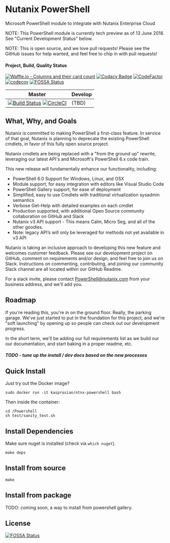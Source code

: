 # Nutanix PowerShell

Microsoft PowerShell module to integrate with Nutanix Enterprise Cloud

NOTE: This PowerShell module is currently tech preview as of 13 June 2018. See "Current Development Status" below.

NOTE: This is open source, and we love pull requests! Please see the GitHub issues for help wanted, and feel free to chip in with pull requests!

#### Project, Build, Quality Status

[![Waffle.io - Columns and their card count](https://badge.waffle.io/nutanix/PowerShell.svg?columns=all)](https://waffle.io/nutanix/PowerShell) [![Codacy Badge](https://api.codacy.com/project/badge/Grade/31363a609f9e422097824a083e983357)](https://www.codacy.com/app/JonKohler/PowerShell?utm_source=github.com&amp;utm_medium=referral&amp;utm_content=nutanix/PowerShell&amp;utm_campaign=Badge_Grade) [![CodeFactor](https://www.codefactor.io/repository/github/nutanix/powershell/badge)](https://www.codefactor.io/repository/github/nutanix/powershell) [![codecov](https://codecov.io/gh/nutanix/PowerShell/branch/master/graph/badge.svg)](https://codecov.io/gh/nutanix/PowerShell)
[![FOSSA Status](https://app.fossa.io/api/projects/git%2Bgithub.com%2Fnutanix%2FPowerShell.svg?type=shield)](https://app.fossa.io/projects/git%2Bgithub.com%2Fnutanix%2FPowerShell?ref=badge_shield)

| Master                                                                                                                                                          | Develop                                                                                                                                                           |
| --------------------------------------------------------------------------------------------------------------------------------------------------------------- | ----------------------------------------------------------------------------------------------------------------------------------------------------------------- |
| [![Build Status](https://travis-ci.com/nutanix/PowerShell.svg?branch=master)](https://travis-ci.com/nutanix/PowerShell) [![CircleCI](https://circleci.com/gh/nutanix/PowerShell.svg?style=svg)](https://circleci.com/gh/nutanix/PowerShell) | (TBD) |



What, Why, and Goals
--------------------
Nutanix is committed to making PowerShell a first-class feature. In service of that goal, Nutanix is planning to deprecate the existing PowerShell cmdlets, in favor of this fully open source project.

Nutanix cmdlets are being replaced with a "from the ground up" rewrite, leveraging our latest API's and Microsoft's PowerShell 6.x code train.

This new release will fundamentally enhance our functionality, including:
* PowerShell 6.0 Support for Windows, Linux, and OSX
* Module support, for easy integration with editors like Visual Studio Code
* PowerShell Gallery support, for ease of deployment
* Simplified, easy to use Cmdlets with traditional virtualization sysadmin semantics
* Verbose Get-Help with detailed examples on each cmdlet
* Production supported, with additional Open Source community collaboration on GitHub and Slack
* Nutanix v3 API support - This means Calm, Micro Seg, and all of the other goodies.
* Note: legacy API’s will only be leveraged for methods not yet available in v3 API

Nutanix is taking an inclusive approach to developing this new feature and welcomes customer feedback. Please see our development project on GitHub, comment on requirements and/or design, and feel free to join us on Slack. Instructions on commenting, contributing, and joining our community Slack channel are all located within our GitHub Readme.

For a slack invite, please contact PowerShell@nutanix.com from your business address, and we'll add you.

Roadmap
--------------------
If you're reading this, you're in on the ground floor. Really, the parking garage. We've just started to put in the foundation for this project, and we're "soft launching" by opening up so people can check out our development progress.

In the short term, we'll be adding our full requirements list as we build our our documentation, and start baking in a proper readme, etc.

##### TODO - tune up the install / dev docs based on the new processes
Quick Install
-------------

Just try out the Docker image?

    sudo docker run -it kasprosian/ntnx-powershell bash

Then inside the container:

    cd /Powershell
    sh test/sanity_test.sh

Install Dependencies
--------------------

Make sure nuget is installed (check via `which nuget`).

    make deps

Install from source
-------------------

    make

Install from package
--------------------

TODO: coming soon, a way to install from powershell gallery.


## License
[![FOSSA Status](https://app.fossa.io/api/projects/git%2Bgithub.com%2Fnutanix%2FPowerShell.svg?type=large)](https://app.fossa.io/projects/git%2Bgithub.com%2Fnutanix%2FPowerShell?ref=badge_large)
